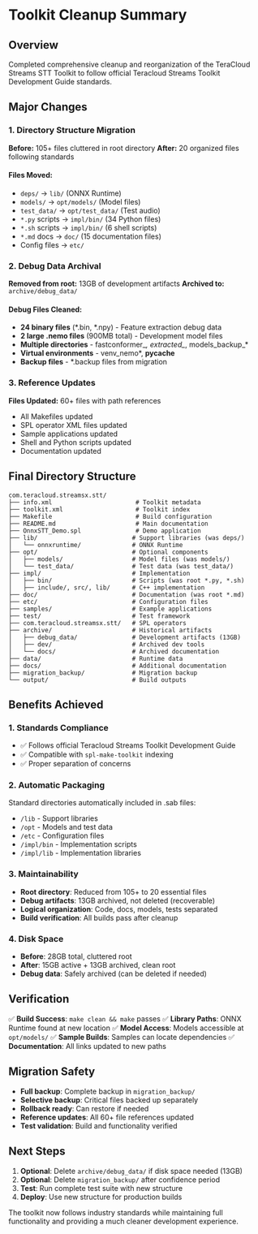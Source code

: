 # Toolkit Cleanup Summary

## Overview

Completed comprehensive cleanup and reorganization of the TeraCloud Streams STT Toolkit to follow official Teracloud Streams Toolkit Development Guide standards.

## Major Changes

### 1. Directory Structure Migration
**Before:** 105+ files cluttered in root directory
**After:** 20 organized files following standards

#### Files Moved:
- `deps/` → `lib/` (ONNX Runtime)
- `models/` → `opt/models/` (Model files) 
- `test_data/` → `opt/test_data/` (Test audio)
- `*.py` scripts → `impl/bin/` (34 Python files)
- `*.sh` scripts → `impl/bin/` (6 shell scripts)
- `*.md` docs → `doc/` (15 documentation files)
- Config files → `etc/`

### 2. Debug Data Archival
**Removed from root:** 13GB of development artifacts
**Archived to:** `archive/debug_data/`

#### Debug Files Cleaned:
- **24 binary files** (*.bin, *.npy) - Feature extraction debug data
- **2 large .nemo files** (900MB total) - Development model files
- **Multiple directories** - fastconformer_*, extracted_*, models_backup_*
- **Virtual environments** - venv_nemo*, __pycache__
- **Backup files** - *.backup files from migration

### 3. Reference Updates
**Files Updated:** 60+ files with path references
- All Makefiles updated
- SPL operator XML files updated  
- Sample applications updated
- Shell and Python scripts updated
- Documentation updated

## Final Directory Structure

```
com.teracloud.streamsx.stt/
├── info.xml                       # Toolkit metadata
├── toolkit.xml                    # Toolkit index
├── Makefile                       # Build configuration  
├── README.md                      # Main documentation
├── OnnxSTT_Demo.spl               # Demo application
├── lib/                          # Support libraries (was deps/)
│   └── onnxruntime/              # ONNX Runtime
├── opt/                          # Optional components
│   ├── models/                   # Model files (was models/)
│   └── test_data/                # Test data (was test_data/)
├── impl/                         # Implementation
│   ├── bin/                      # Scripts (was root *.py, *.sh)
│   ├── include/, src/, lib/      # C++ implementation
├── doc/                          # Documentation (was root *.md)
├── etc/                          # Configuration files
├── samples/                      # Example applications
├── test/                         # Test framework
├── com.teracloud.streamsx.stt/   # SPL operators
├── archive/                      # Historical artifacts
│   ├── debug_data/               # Development artifacts (13GB)
│   ├── dev/                      # Archived dev tools
│   └── docs/                     # Archived documentation
├── data/                         # Runtime data
├── docs/                         # Additional documentation
├── migration_backup/             # Migration backup
└── output/                       # Build outputs
```

## Benefits Achieved

### 1. Standards Compliance
- ✅ Follows official Teracloud Streams Toolkit Development Guide
- ✅ Compatible with `spl-make-toolkit` indexing
- ✅ Proper separation of concerns

### 2. Automatic Packaging  
Standard directories automatically included in .sab files:
- `/lib` - Support libraries
- `/opt` - Models and test data  
- `/etc` - Configuration files
- `/impl/bin` - Implementation scripts
- `/impl/lib` - Implementation libraries

### 3. Maintainability
- **Root directory**: Reduced from 105+ to 20 essential files
- **Debug artifacts**: 13GB archived, not deleted (recoverable)
- **Logical organization**: Code, docs, models, tests separated
- **Build verification**: All builds pass after cleanup

### 4. Disk Space
- **Before**: 28GB total, cluttered root
- **After**: 15GB active + 13GB archived, clean root
- **Debug data**: Safely archived (can be deleted if needed)

## Verification

✅ **Build Success**: `make clean && make` passes
✅ **Library Paths**: ONNX Runtime found at new location
✅ **Model Access**: Models accessible at `opt/models/`
✅ **Sample Builds**: Samples can locate dependencies
✅ **Documentation**: All links updated to new paths

## Migration Safety

- **Full backup**: Complete backup in `migration_backup/`
- **Selective backup**: Critical files backed up separately
- **Rollback ready**: Can restore if needed
- **Reference updates**: All 60+ file references updated
- **Test validation**: Build and functionality verified

## Next Steps

1. **Optional**: Delete `archive/debug_data/` if disk space needed (13GB)
2. **Optional**: Delete `migration_backup/` after confidence period
3. **Test**: Run complete test suite with new structure
4. **Deploy**: Use new structure for production builds

The toolkit now follows industry standards while maintaining full functionality and providing a much cleaner development experience.